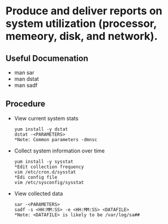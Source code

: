 # Produce and deliver reports on system utilization (processor, memeory, disk, and network).

## Useful Documenation
- man sar
- man dstat
- man sadf

## Procedure
- View current system stats

      yum install -y dstat
      dstat -<PARAMETERS>
      *Note: Common parameters -dmnsc

- Collect system information over time

      yum install -y sysstat
      *Edit collection frequency
      vim /etc/cron.d/sysstat
      *Edi config file
      vim /etc/sysconfig/sysstat

- View collected data

      sar -<PARAMETERS>
      sadf -s <HH:MM:SS> -e <HH:MM:SS> <DATAFILE>
      *Note: <DATAFILE> is likely to be /var/log/sa##
